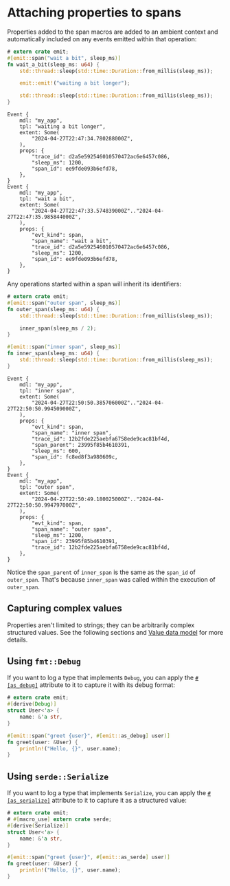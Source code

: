 # Attaching properties to spans

Properties added to the span macros are added to an ambient context and automatically included on any events emitted within that operation:

```rust
# extern crate emit;
#[emit::span("wait a bit", sleep_ms)]
fn wait_a_bit(sleep_ms: u64) {
    std::thread::sleep(std::time::Duration::from_millis(sleep_ms));

    emit::emit!("waiting a bit longer");

    std::thread::sleep(std::time::Duration::from_millis(sleep_ms));
}
```

```text
Event {
    mdl: "my_app",
    tpl: "waiting a bit longer",
    extent: Some(
        "2024-04-27T22:47:34.780288000Z",
    ),
    props: {
        "trace_id": d2a5e592546010570472ac6e6457c086,
        "sleep_ms": 1200,
        "span_id": ee9fde093b6efd78,
    },
}
Event {
    mdl: "my_app",
    tpl: "wait a bit",
    extent: Some(
        "2024-04-27T22:47:33.574839000Z".."2024-04-27T22:47:35.985844000Z",
    ),
    props: {
        "evt_kind": span,
        "span_name": "wait a bit",
        "trace_id": d2a5e592546010570472ac6e6457c086,
        "sleep_ms": 1200,
        "span_id": ee9fde093b6efd78,
    },
}
```

Any operations started within a span will inherit its identifiers:

```rust
# extern crate emit;
#[emit::span("outer span", sleep_ms)]
fn outer_span(sleep_ms: u64) {
    std::thread::sleep(std::time::Duration::from_millis(sleep_ms));

    inner_span(sleep_ms / 2);
}

#[emit::span("inner span", sleep_ms)]
fn inner_span(sleep_ms: u64) {
    std::thread::sleep(std::time::Duration::from_millis(sleep_ms));
}
```

```text
Event {
    mdl: "my_app",
    tpl: "inner span",
    extent: Some(
        "2024-04-27T22:50:50.385706000Z".."2024-04-27T22:50:50.994509000Z",
    ),
    props: {
        "evt_kind": span,
        "span_name": "inner span",
        "trace_id": 12b2fde225aebfa6758ede9cac81bf4d,
        "span_parent": 23995f85b4610391,
        "sleep_ms": 600,
        "span_id": fc8ed8f3a980609c,
    },
}
Event {
    mdl: "my_app",
    tpl: "outer span",
    extent: Some(
        "2024-04-27T22:50:49.180025000Z".."2024-04-27T22:50:50.994797000Z",
    ),
    props: {
        "evt_kind": span,
        "span_name": "outer span",
        "sleep_ms": 1200,
        "span_id": 23995f85b4610391,
        "trace_id": 12b2fde225aebfa6758ede9cac81bf4d,
    },
}
```

Notice the `span_parent` of `inner_span` is the same as the `span_id` of `outer_span`. That's because `inner_span` was called within the execution of `outer_span`.

## Capturing complex values

Properties aren't limited to strings; they can be arbitrarily complex structured values. See the following sections and [Value data model](../../reference/events.md#value-data-model) for more details.

## Using `fmt::Debug`

If you want to log a type that implements `Debug`, you can apply the [`#[as_debug]`](../../reference/property-attributes.md#as_debug) attribute to it to capture it with its debug format:

```rust
# extern crate emit;
#[derive(Debug)]
struct User<'a> {
    name: &'a str,
}

#[emit::span("greet {user}", #[emit::as_debug] user)]
fn greet(user: &User) {
    println!("Hello, {}", user.name);
}
```

## Using `serde::Serialize`

If you want to log a type that implements `Serialize`, you can apply the [`#[as_serialize]`](../../reference/property-attributes.md#as_serialize) attribute to it to capture it as a structured value:

```rust
# extern crate emit;
# #[macro_use] extern crate serde;
#[derive(Serialize)]
struct User<'a> {
    name: &'a str,
}

#[emit::span("greet {user}", #[emit::as_serde] user)]
fn greet(user: &User) {
    println!("Hello, {}", user.name);
}
```
